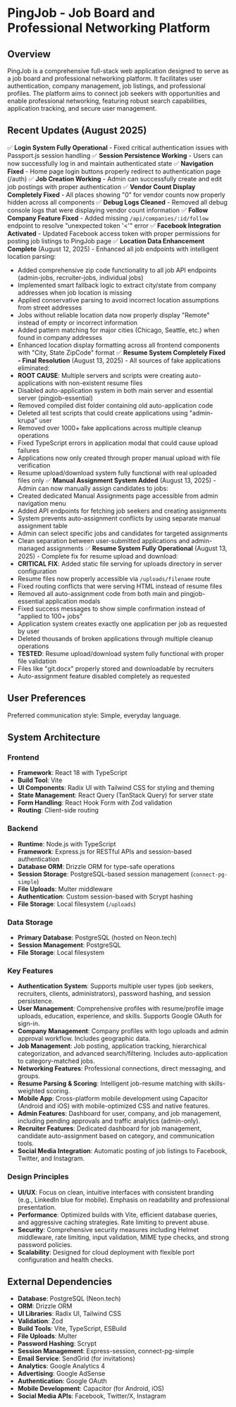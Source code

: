# PingJob - Job Board and Professional Networking Platform

## Overview
PingJob is a comprehensive full-stack web application designed to serve as a job board and professional networking platform. It facilitates user authentication, company management, job listings, and professional profiles. The platform aims to connect job seekers with opportunities and enable professional networking, featuring robust search capabilities, application tracking, and secure user management.

## Recent Updates (August 2025)
✅ **Login System Fully Operational** - Fixed critical authentication issues with Passport.js session handling
✅ **Session Persistence Working** - Users can now successfully log in and maintain authenticated state
✅ **Navigation Fixed** - Home page login buttons properly redirect to authentication page (/auth)
✅ **Job Creation Working** - Admin can successfully create and edit job postings with proper authentication
✅ **Vendor Count Display Completely Fixed** - All places showing "0" for vendor counts now properly hidden across all components
✅ **Debug Logs Cleaned** - Removed all debug console logs that were displaying vendor count information
✅ **Follow Company Feature Fixed** - Added missing `/api/companies/:id/follow` endpoint to resolve "unexpected token '<'" error
✅ **Facebook Integration Activated** - Updated Facebook access token with proper permissions for posting job listings to PingJob page
✅ **Location Data Enhancement Complete** (August 12, 2025) - Enhanced all job endpoints with intelligent location parsing:
  - Added comprehensive zip code functionality to all job API endpoints (admin-jobs, recruiter-jobs, individual jobs)
  - Implemented smart fallback logic to extract city/state from company addresses when job location is missing
  - Applied conservative parsing to avoid incorrect location assumptions from street addresses
  - Jobs without reliable location data now properly display "Remote" instead of empty or incorrect information
  - Added pattern matching for major cities (Chicago, Seattle, etc.) when found in company addresses
  - Enhanced location display formatting across all frontend components with "City, State ZipCode" format
✅ **Resume System Completely Fixed - Final Resolution** (August 13, 2025) - All sources of fake applications eliminated:
  - **ROOT CAUSE**: Multiple servers and scripts were creating auto-applications with non-existent resume files
  - Disabled auto-application system in both main server and essential server (pingjob-essential)
  - Removed compiled dist folder containing old auto-application code
  - Deleted all test scripts that could create applications using "admin-krupa" user
  - Removed over 1000+ fake applications across multiple cleanup operations
  - Fixed TypeScript errors in application modal that could cause upload failures
  - Applications now only created through proper manual upload with file verification
  - Resume upload/download system fully functional with real uploaded files only
✅ **Manual Assignment System Added** (August 13, 2025) - Admin can now manually assign candidates to jobs:
  - Created dedicated Manual Assignments page accessible from admin navigation menu
  - Added API endpoints for fetching job seekers and creating assignments
  - System prevents auto-assignment conflicts by using separate manual assignment table
  - Admin can select specific jobs and candidates for targeted assignments
  - Clean separation between user-submitted applications and admin-managed assignments
✅ **Resume System Fully Operational** (August 13, 2025) - Complete fix for resume upload and download:
  - **CRITICAL FIX**: Added static file serving for uploads directory in server configuration
  - Resume files now properly accessible via `/uploads/filename` route  
  - Fixed routing conflicts that were serving HTML instead of resume files
  - Removed all auto-assignment code from both main and pingjob-essential application modals
  - Fixed success messages to show simple confirmation instead of "applied to 100+ jobs"
  - Application system creates exactly one application per job as requested by user
  - Deleted thousands of broken applications through multiple cleanup operations
  - **TESTED**: Resume upload/download system fully functional with proper file validation
  - Files like "git.docx" properly stored and downloadable by recruiters
  - Auto-assignment feature disabled completely as requested

## User Preferences
Preferred communication style: Simple, everyday language.

## System Architecture

### Frontend
- **Framework**: React 18 with TypeScript
- **Build Tool**: Vite
- **UI Components**: Radix UI with Tailwind CSS for styling and theming
- **State Management**: React Query (TanStack Query) for server state
- **Form Handling**: React Hook Form with Zod validation
- **Routing**: Client-side routing

### Backend
- **Runtime**: Node.js with TypeScript
- **Framework**: Express.js for RESTful APIs and session-based authentication
- **Database ORM**: Drizzle ORM for type-safe operations
- **Session Storage**: PostgreSQL-based session management (`connect-pg-simple`)
- **File Uploads**: Multer middleware
- **Authentication**: Custom session-based with Scrypt hashing
- **File Storage**: Local filesystem (`/uploads`)

### Data Storage
- **Primary Database**: PostgreSQL (hosted on Neon.tech)
- **Session Management**: PostgreSQL
- **File Storage**: Local filesystem

### Key Features
- **Authentication System**: Supports multiple user types (job seekers, recruiters, clients, administrators), password hashing, and session persistence.
- **User Management**: Comprehensive profiles with resume/profile image uploads, education, experience, and skills. Supports Google OAuth for sign-in.
- **Company Management**: Company profiles with logo uploads and admin approval workflow. Includes geographic data.
- **Job Management**: Job posting, application tracking, hierarchical categorization, and advanced search/filtering. Includes auto-application to category-matched jobs.
- **Networking Features**: Professional connections, direct messaging, and groups.
- **Resume Parsing & Scoring**: Intelligent job-resume matching with skills-weighted scoring.
- **Mobile App**: Cross-platform mobile development using Capacitor (Android and iOS) with mobile-optimized CSS and native features.
- **Admin Features**: Dashboard for user, company, and job management, including pending approvals and traffic analytics (admin-only).
- **Recruiter Features**: Dedicated dashboard for job management, candidate auto-assignment based on category, and communication tools.
- **Social Media Integration**: Automatic posting of job listings to Facebook, Twitter, and Instagram.

### Design Principles
- **UI/UX**: Focus on clean, intuitive interfaces with consistent branding (e.g., LinkedIn blue for mobile). Emphasis on readability and professional presentation.
- **Performance**: Optimized builds with Vite, efficient database queries, and aggressive caching strategies. Rate limiting to prevent abuse.
- **Security**: Comprehensive security measures including Helmet middleware, rate limiting, input validation, MIME type checks, and strong password policies.
- **Scalability**: Designed for cloud deployment with flexible port configuration and health checks.

## External Dependencies
- **Database**: PostgreSQL (Neon.tech)
- **ORM**: Drizzle ORM
- **UI Libraries**: Radix UI, Tailwind CSS
- **Validation**: Zod
- **Build Tools**: Vite, TypeScript, ESBuild
- **File Uploads**: Multer
- **Password Hashing**: Scrypt
- **Session Management**: Express-session, connect-pg-simple
- **Email Service**: SendGrid (for invitations)
- **Analytics**: Google Analytics 4
- **Advertising**: Google AdSense
- **Authentication**: Google OAuth
- **Mobile Development**: Capacitor (for Android, iOS)
- **Social Media APIs**: Facebook, Twitter/X, Instagram